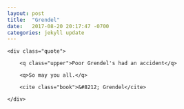 ```yaml
---
layout: post
title:  "Grendel"
date:   2017-08-20 20:17:47 -0700
categories: jekyll update
---
```


<div id="grendel" class="quote-wrapper">

	<div class="quote">

		<q class="upper">Poor Grendel's had an accident</q>

		<q>So may you all.</q>

		<cite class="book">&#8212; Grendel</cite>

	</div>

</div>